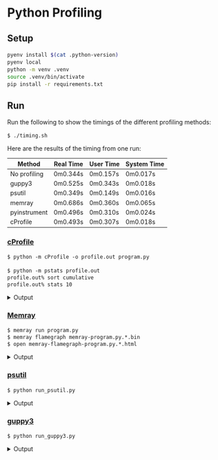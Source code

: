 # Python Profiling

## Setup

```bash
pyenv install $(cat .python-version)
pyenv local
python -m venv .venv
source .venv/bin/activate
pip install -r requirements.txt
```

## Run

Run the following to show the timings of the different profiling methods:

```
$ ./timing.sh
```

Here are the results of the timing from one run:

| Method       | Real Time | User Time | System Time |
|--------------|-----------|-----------|-------------|
| No profiling | 0m0.344s  | 0m0.157s  | 0m0.017s    |
| guppy3       | 0m0.525s  | 0m0.343s  | 0m0.018s    |
| psutil       | 0m0.349s  | 0m0.149s  | 0m0.016s    |
| memray       | 0m0.686s  | 0m0.360s  | 0m0.065s    |
| pyinstrument | 0m0.496s  | 0m0.310s  | 0m0.024s    |
| cProfile     | 0m0.493s  | 0m0.307s  | 0m0.018s    |

### [cProfile](https://docs.python.org/3/library/profile.html#module-cProfile)

```
$ python -m cProfile -o profile.out program.py

$ python -m pstats profile.out
profile.out% sort cumulative
profile.out% stats 10
```

<details>
<summary>Output</summary>

```
Welcome to the profile statistics browser.
profile.out% sort cumulative
profile.out% stats 10
Mon Feb 26 23:51:19 2024    profile.out

         658389 function calls (640523 primitive calls) in 0.484 seconds

   Ordered by: cumulative time
   List reduced from 1926 to 10 due to restriction <10>

   ncalls  tottime  percall  cumtime  percall filename:lineno(function)
    151/1    0.001    0.000    0.484    0.484 {built-in method builtins.exec}
        1    0.000    0.000    0.484    0.484 program.py:1(<module>)
        1    0.000    0.000    0.307    0.307 program.py:7(main)
        1    0.000    0.000    0.180    0.180 /Users/rudolfo/Workspace/profiling-code/python/.venv/lib/python3.11/site-packages/requests/api.py:62(get)
        1    0.000    0.000    0.180    0.180 /Users/rudolfo/Workspace/profiling-code/python/.venv/lib/python3.11/site-packages/requests/api.py:14(request)
        1    0.000    0.000    0.180    0.180 /Users/rudolfo/Workspace/profiling-code/python/.venv/lib/python3.11/site-packages/requests/sessions.py:502(request)
    202/4    0.001    0.000    0.178    0.044 <frozen importlib._bootstrap>:1165(_find_and_load)
    201/4    0.000    0.000    0.178    0.044 <frozen importlib._bootstrap>:1120(_find_and_load_unlocked)
    176/4    0.000    0.000    0.177    0.044 <frozen importlib._bootstrap>:666(_load_unlocked)
    149/4    0.000    0.000    0.177    0.044 <frozen importlib._bootstrap_external>:934(exec_module)
```
</details>

### [Memray](https://bloomberg.github.io/memray/overview.html)

```
$ memray run program.py
$ memray flamegraph memray-program.py.*.bin
$ open memray-flamegraph-program.py.*.html
```

<details>
<summary>Output</summary>

<img src="./images/memray-flamegraph.png" alt="Memray Flamegraph" width="100%">
</details>

### [psutil](https://psutil.readthedocs.io/en/latest/)

```
$ python run_psutil.py
```

<details>
<summary>Output</summary>

```
Initial
pcputimes(user=0.089062752, system=0.022834584, children_user=0.0, children_system=0.0)
pmem(rss=28999680, vms=418850439168, pfaults=2272, pageins=25)
[('lunar', 21), ('lander', 17), ('Nova-C', 16), ('landing', 11), ('Intuitive', 10), ('with', 10), ('will', 10), ('NASA', 9), ('that', 9), ('Machines', 7)]
After
pcputimes(user=0.15308312, system=0.02816604, children_user=0.0, children_system=0.0)
pmem(rss=38912000, vms=418856648704, pfaults=2897, pageins=25)
```
</details>

### [guppy3](https://github.com/zhuyifei1999/guppy3)

```
$ python run_guppy3.py
```

<details>
<summary>Output</summary>

```
Initial
Partition of a set of 109798 objects. Total size = 14652386 bytes.
 Index  Count   %     Size   % Cumulative  % Kind (class / dict of class)
     0  36699  33  3347979  23   3347979  23 str
     1   6616   6  2501840  17   5849819  40 types.CodeType
     2  22154  20  1597088  11   7446907  51 tuple
     3   1143   1  1300488   9   8747395  60 type
     4  13397  12  1224487   8   9971882  68 bytes
     5   6174   6   938448   6  10910330  74 function
     6   1190   1   728760   5  11639090  79 dict (no owner)
     7   1143   1   406088   3  12045178  82 dict of type
     8    270   0   314112   2  12359290  84 dict of module
     9   6385   6   194024   1  12553314  86 int
<314 more rows. Type e.g. '_.more' to view.>
[('lunar', 21), ('lander', 17), ('Nova-C', 16), ('landing', 11), ('Intuitive', 10), ('with', 10), ('will', 10), ('NASA', 9), ('that', 9), ('Machines', 7)]
After
Partition of a set of 110443 objects. Total size = 14745125 bytes.
 Index  Count   %     Size   % Cumulative  % Kind (class / dict of class)
     0  36868  33  3360831  23   3360831  23 str
     1   6648   6  2517608  17   5878439  40 types.CodeType
     2  22276  20  1606368  11   7484807  51 tuple
     3   1152   1  1314912   9   8799719  60 type
     4  13460  12  1232402   8  10032121  68 bytes
     5   6205   6   943160   6  10975281  74 function
     6   1192   1   729808   5  11705089  79 dict (no owner)
     7   1152   1   408288   3  12113377  82 dict of type
     8    273   0   315872   2  12429249  84 dict of module
     9   6403   6   194588   1  12623837  86 int
<322 more rows. Type e.g. '_.more' to view.>
```
</details>
